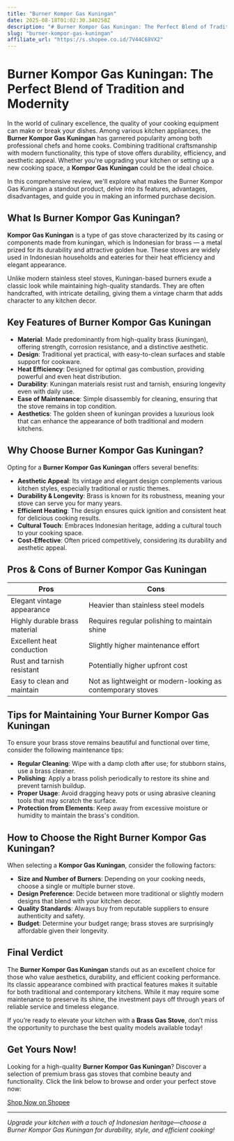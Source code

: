 ```yaml
---
title: "Burner Kompor Gas Kuningan"
date: 2025-08-18T01:02:30.340258Z
description: "# Burner Kompor Gas Kuningan: The Perfect Blend of Tradition and Modernity..."
slug: "burner-kompor-gas-kuningan"
affiliate_url: "https://s.shopee.co.id/7V44C68VX2"
---
```

# Burner Kompor Gas Kuningan: The Perfect Blend of Tradition and Modernity

In the world of culinary excellence, the quality of your cooking equipment can make or break your dishes. Among various kitchen appliances, the **Burner Kompor Gas Kuningan** has garnered popularity among both professional chefs and home cooks. Combining traditional craftsmanship with modern functionality, this type of stove offers durability, efficiency, and aesthetic appeal. Whether you're upgrading your kitchen or setting up a new cooking space, a **Kompor Gas Kuningan** could be the ideal choice.

In this comprehensive review, we'll explore what makes the Burner Kompor Gas Kuningan a standout product, delve into its features, advantages, disadvantages, and guide you in making an informed purchase decision.

## What Is Burner Kompor Gas Kuningan?

**Kompor Gas Kuningan** is a type of gas stove characterized by its casing or components made from kuningan, which is Indonesian for brass — a metal prized for its durability and attractive golden hue. These stoves are widely used in Indonesian households and eateries for their heat efficiency and elegant appearance.

Unlike modern stainless steel stoves, Kuningan-based burners exude a classic look while maintaining high-quality standards. They are often handcrafted, with intricate detailing, giving them a vintage charm that adds character to any kitchen decor.

## Key Features of Burner Kompor Gas Kuningan

- **Material**: Made predominantly from high-quality brass (kuningan), offering strength, corrosion resistance, and a distinctive aesthetic.
- **Design**: Traditional yet practical, with easy-to-clean surfaces and stable support for cookware.
- **Heat Efficiency**: Designed for optimal gas combustion, providing powerful and even heat distribution.
- **Durability**: Kuningan materials resist rust and tarnish, ensuring longevity even with daily use.
- **Ease of Maintenance**: Simple disassembly for cleaning, ensuring that the stove remains in top condition.
- **Aesthetics**: The golden sheen of kuningan provides a luxurious look that can enhance the appearance of both traditional and modern kitchens.

## Why Choose Burner Kompor Gas Kuningan?

Opting for a **Burner Kompor Gas Kuningan** offers several benefits:

- **Aesthetic Appeal**: Its vintage and elegant design complements various kitchen styles, especially traditional or rustic themes.
- **Durability & Longevity**: Brass is known for its robustness, meaning your stove can serve you for many years.
- **Efficient Heating**: The design ensures quick ignition and consistent heat for delicious cooking results.
- **Cultural Touch**: Embraces Indonesian heritage, adding a cultural touch to your cooking space.
- **Cost-Effective**: Often priced competitively, considering its durability and aesthetic appeal.

## Pros & Cons of Burner Kompor Gas Kuningan

| **Pros**                     | **Cons**                         |
|------------------------------|----------------------------------|
| Elegant vintage appearance | Heavier than stainless steel models |
| Highly durable brass material | Requires regular polishing to maintain shine |
| Excellent heat conduction | Slightly higher maintenance effort |
| Rust and tarnish resistant | Potentially higher upfront cost |
| Easy to clean and maintain | Not as lightweight or modern-looking as contemporary stoves |

## Tips for Maintaining Your Burner Kompor Gas Kuningan

To ensure your brass stove remains beautiful and functional over time, consider the following maintenance tips:

- **Regular Cleaning**: Wipe with a damp cloth after use; for stubborn stains, use a brass cleaner.
- **Polishing**: Apply a brass polish periodically to restore its shine and prevent tarnish buildup.
- **Proper Usage**: Avoid dragging heavy pots or using abrasive cleaning tools that may scratch the surface.
- **Protection from Elements**: Keep away from excessive moisture or humidity to maintain the brass's condition.

## How to Choose the Right Burner Kompor Gas Kuningan?

When selecting a **Kompor Gas Kuningan**, consider the following factors:

- **Size and Number of Burners**: Depending on your cooking needs, choose a single or multiple burner stove.
- **Design Preference**: Decide between more traditional or slightly modern designs that blend with your kitchen decor.
- **Quality Standards**: Always buy from reputable suppliers to ensure authenticity and safety.
- **Budget**: Determine your budget range; brass stoves are surprisingly affordable given their longevity.

## Final Verdict

The **Burner Kompor Gas Kuningan** stands out as an excellent choice for those who value aesthetics, durability, and efficient cooking performance. Its classic appearance combined with practical features makes it suitable for both traditional and contemporary kitchens. While it may require some maintenance to preserve its shine, the investment pays off through years of reliable service and timeless elegance.

If you’re ready to elevate your kitchen with a **Brass Gas Stove**, don’t miss the opportunity to purchase the best quality models available today!

## Get Yours Now!

Looking for a high-quality **Burner Kompor Gas Kuningan**? Discover a selection of premium brass gas stoves that combine beauty and functionality. Click the link below to browse and order your perfect stove now:

[Shop Now on Shopee](https://s.shopee.co.id/7V44C68VX2)

---

*Upgrade your kitchen with a touch of Indonesian heritage—choose a Burner Kompor Gas Kuningan for durability, style, and efficient cooking!*